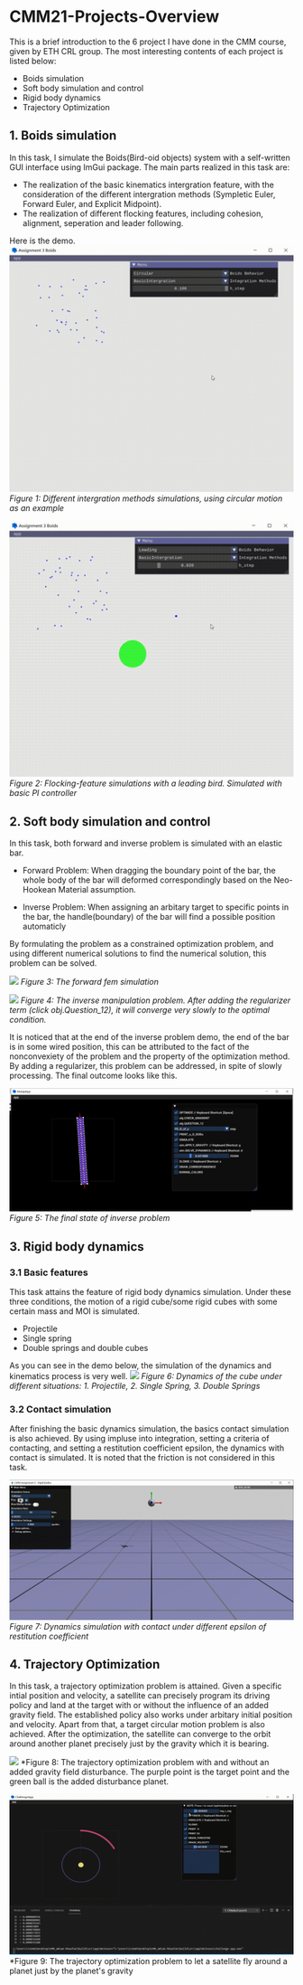 # CMM21-Projects-Overview
This is a brief introduction to the 6 project I have done in the CMM course, given by ETH CRL group.
The most interesting contents of each project is listed below:


* Boids simulation
* Soft body simulation and control
* Rigid body dynamics
* Trajectory Optimization

## 1.  Boids simulation
In this task, I simulate the Boids(Bird-oid objects) system with a self-written GUI interface using ImGui package. The main parts realized in this task are: 
* The realization of the basic kinematics intergration feature, with the consideration of the different intergration methods (Sympletic Euler, Forward Euler, and Explicit Midpoint).
* The realization of different flocking features, including cohesion, alignment, seperation and leader following.

Here is the demo.
![](images/a3-intergrationmethods.gif)
*Figure 1: Different intergration methods simulations, using circular motion as an example*

![](images/a3-flocking.gif)
*Figure 2: Flocking-feature simulations with a leading bird. Simulated with basic PI controller*

## 2. Soft body simulation and control
In this task, both forward and inverse problem is simulated with an elastic bar. 
* Forward Problem: When dragging the boundary point of the bar, the whole body of the bar will deformed correspondingly based on the Neo-Hookean Material assumption.

* Inverse Problem: When assigning an arbitary target to specific points in the bar, the handle(boundary) of the bar will find a possible position automaticly  

 By formulating the problem as a constrained optimization problem, and using different numerical solutions to find the numerical solution, this problem can be solved.

![](images/a4-fem.gif)
*Figure 3: The forward fem simulation*

![](images/a4-manip.gif)
*Figure 4: The inverse manipulation problem. After adding the regularizer term (click obj.Question_12), it will converge very slowly to the optimal condition.*

It is noticed that at the end of the inverse problem demo, the end of the bar is in some wired position, this can be attributed to the fact of the nonconvexiety of the problem and the property of the optimization method. By adding a regularizer, this problem can be addressed, in spite of slowly processing. The final outcome looks like this.

![](images/a4-final.png)
*Figure 5: The final state of inverse problem*

## 3. Rigid body dynamics
### 3.1 Basic features 

This task attains the feature of rigid body dynamics simulation. Under these three conditions, the motion of a rigid cube/some rigid cubes with some certain mass and MOI is simulated.
* Projectile
* Single spring
* Double springs and double cubes 

As you can see in the demo below, the simulation of the dynamics and kinematics process is very well.
![](images/a5-demo1.gif)
*Figure 6: Dynamics of the cube under different situations: 1. Projectile, 2. Single Spring, 3. Double Springs*

### 3.2 Contact simulation
After finishing the basic dynamics simulation, the basics contact simulation is also achieved. By using impluse into integration, setting a criteria of contacting, and setting a restitution coefficient epsilon, the dynamics with contact is simulated. It is noted that the friction is not considered in this task.

![](images/a5-demo2.gif)
*Figure 7: Dynamics simulation with contact under different epsilon of restitution coefficient*

## 4. Trajectory Optimization
In this task, a trajectory optimization problem is attained. Given a specific intial position and velocity, a satellite can precisely program its driving policy and land at the target with or without the influence of an added gravity field. The established policy also works under arbitary initial position and velocity. Apart from that, a target circular motion problem is also achieved. After the optimization, the satellite can converge to the orbit around another planet precisely just by the gravity which it is bearing.

![](images/a6-direction.gif)
*Figure 8: The trajectory optimization problem with and without an added gravity field disturbance. The purple point is the target point and the green ball is the added disturbance planet.

![](images/a6-circular.gif)
*Figure 9: The trajectory optimization problem to let a satellite fly around a planet just by the planet's gravity 